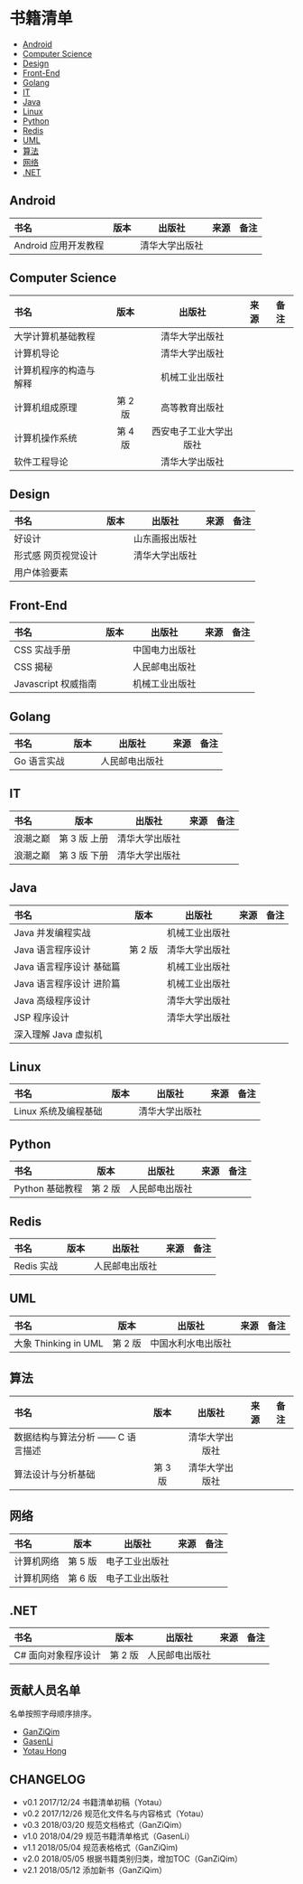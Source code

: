 # 书籍清单

* [Android](#android)
* [Computer Science](#computer-science)
* [Design](#design)
* [Front-End](#front-end)
* [Golang](#golang)
* [IT](#it)
* [Java](#java)
* [Linux](#linux)
* [Python](#python)
* [Redis](#redis)
* [UML](#uml)
* [算法](#算法)
* [网络](#网络)
* [.NET](#net)

## Android

| 书名                 | 版本 | 出版社         | 来源 | 备注 |
|:---------------------|:----:|:--------------:|:----:|:----:|
| Android 应用开发教程 |      | 清华大学出版社 |      |      |

## Computer Science

| 书名                   | 版本    | 出版社                 | 来源 | 备注 |
|:-----------------------|:-------:|:----------------------:|:----:|:----:|
| 大学计算机基础教程     |         | 清华大学出版社         |      |      |
| 计算机导论             |         | 清华大学出版社         |      |      |
| 计算机程序的构造与解释 |         | 机械工业出版社         |      |      |
| 计算机组成原理         | 第 2 版 | 高等教育出版社         |      |      |
| 计算机操作系统         | 第 4 版 | 西安电子工业大学出版社 |      |      |
| 软件工程导论           |         | 清华大学出版社         |      |      |

## Design

| 书名                | 版本 | 出版社         | 来源 | 备注 |
|:--------------------|:----:|:--------------:|:----:|:----:|
| 好设计              |      | 山东画报出版社 |      |      |
| 形式感 网页视觉设计 |      | 清华大学出版社 |      |      |
| 用户体验要素        |      |                |      |      |

## Front-End

| 书名                | 版本 | 出版社         | 来源 | 备注 |
|:--------------------|:----:|:--------------:|:----:|:----:|
| CSS 实战手册        |      | 中国电力出版社 |      |      |
| CSS 揭秘            |      | 人民邮电出版社 |      |      |
| Javascript 权威指南 |      | 机械工业出版社 |      |      |

## Golang

| 书名        | 版本 | 出版社         | 来源 | 备注 |
|:------------|:----:|:--------------:|:----:|:----:|
| Go 语言实战 |      | 人民邮电出版社 |      |      |

## IT

| 书名     | 版本         | 出版社         | 来源 | 备注 |
|:---------|:------------:|:--------------:|:----:|:----:|
| 浪潮之巅 | 第 3 版 上册 | 清华大学出版社 |      |      |
| 浪潮之巅 | 第 3 版 下册 | 清华大学出版社 |      |      |

## Java

| 书名                     | 版本    | 出版社         | 来源 | 备注 |
|:-------------------------|:-------:|:--------------:|:----:|:----:|
| Java 并发编程实战        |         | 机械工业出版社 |      |      |
| Java 语言程序设计        | 第 2 版 | 清华大学出版社 |      |      |
| Java 语言程序设计 基础篇 |         | 机械工业出版社 |      |      |
| Java 语言程序设计 进阶篇 |         | 机械工业出版社 |      |      |
| Java 高级程序设计        |         | 清华大学出版社 |      |      |
| JSP 程序设计             |         | 清华大学出版社 |      |      |
| 深入理解 Java 虚拟机     |         |                |      |      |

## Linux

| 书名                 | 版本 | 出版社         | 来源 | 备注 |
|:---------------------|:----:|:--------------:|:----:|:----:|
| Linux 系统及编程基础 |      | 清华大学出版社 |      |      |

## Python

| 书名            | 版本    | 出版社         | 来源 | 备注 |
|:----------------|:-------:|:--------------:|:----:|:----:|
| Python 基础教程 | 第 2 版 | 人民邮电出版社 |      |      |

## Redis

| 书名       | 版本 | 出版社         | 来源 | 备注 |
|:-----------|:----:|:--------------:|:----:|:----:|
| Redis 实战 |      | 人民邮电出版社 |      |      |

## UML

| 书名                 | 版本    | 出版社             | 来源 | 备注 |
|:---------------------|:-------:|:------------------:|:----:|:----:|
| 大象 Thinking in UML | 第 2 版 | 中国水利水电出版社 |      |      |

## 算法

| 书名                             | 版本    | 出版社         | 来源 | 备注 |
|:---------------------------------|:-------:|:--------------:|:----:|:----:|
| 数据结构与算法分析 —— C 语言描述 |         | 清华大学出版社 |      |      |
| 算法设计与分析基础               | 第 3 版 | 清华大学出版社 |      |      |

## 网络

| 书名       | 版本    | 出版社         | 来源 | 备注 |
|:-----------|:-------:|:--------------:|:----:|:----:|
| 计算机网络 | 第 5 版 | 电子工业出版社 |      |      |
| 计算机网络 | 第 6 版 | 电子工业出版社 |      |      |

## .NET

| 书名                | 版本    | 出版社         | 来源 | 备注 |
|:--------------------|:-------:|:--------------:|:----:|:----:|
| C# 面向对象程序设计 | 第 2 版 | 人民邮电出版社 |      |      |

## 贡献人员名单

名单按照字母顺序排序。

* [GanZiQim](https://github.com/ganziqim)
* [GasenLi](https://github.com/GasenLi)
* [Yotau Hong](https://github.com/crazymousethief)

## CHANGELOG

* v0.1 2017/12/24 书籍清单初稿（Yotau）
* v0.2 2017/12/26 规范化文件名与内容格式（Yotau）
* v0.3 2018/03/20 规范文档格式（GanZiQim）
* v1.0 2018/04/29 规范书籍清单格式（GasenLi）
* v1.1 2018/05/04 规范表格格式（GanZiQim)
* v2.0 2018/05/05 根据书籍类别归类，增加TOC（GanZiQim）
* v2.1 2018/05/12 添加新书（GanZiQim）
